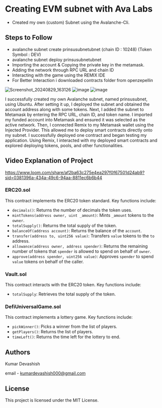 # Creating EVM subnet with Ava Labs

- Created my own (custom) Subnet using the Avalanche-Cli.

## Steps to Follow

- avalanche subnet create prinsusubnetubnet (chain ID : 10248) (Token Symbol : DEV)
- avalanche subnet deploy prinsusubnetubnet
- Importing the account & Copying the private key in the metamask.
- Adding the network through RPC URL and chain ID
- Interacting with the game using the REMIX IDE
- For Better Interaction i downloaded contracts folder from openzepellin

![Screenshot_20240829_163126](https://github.com/user-attachments/assets/c9a839a7-7749-4ac9-bc5a-17b66e0fd435)
![image](https://github.com/user-attachments/assets/c669358c-1185-4c2f-8639-b4108bcff1fa)
![image](https://github.com/user-attachments/assets/92bed31c-d023-4bbb-a6d8-3e2ed6b51be0)

I successfully created my own Avalanche subnet, named prinsusubnet, using Ubuntu. After setting it up, I deployed the subnet and obtained the account address along with some tokens. Next, I added the subnet to Metamask by entering the RPC URL, chain ID, and token name. I imported my funded account into Metamask and ensured it was selected as the active network. Then, I connected Remix to my Metamask wallet using the Injected Provider. This allowed me to deploy smart contracts directly onto my subnet. I successfully deployed one contract and began testing my application. Using Remix, I interacted with my deployed smart contracts and explored deploying tokens, pools, and other functionalities.

## Video Explanation of Project
https://www.loom.com/share/af2ba63c275e4ea297f0f67501d24ab9?sid=0381396a-434a-49c6-94aa-8811ec6b6b44


### ERC20.sol
This contract implements the ERC20 token standard. Key functions include:
- `decimals()`: Returns the number of decimals the token uses.
- `mintTokens(address owner, uint _amount)`: Mints `_amount` tokens to the `owner`.
- `totalSupply()`: Returns the total supply of the token.
- `balanceOf(address account)`: Returns the balance of the `account`.
- `transfer(address to, uint256 value)`: Transfers `value` tokens to the `to` address.
- `allowance(address owner, address spender)`: Returns the remaining number of tokens that `spender` is allowed to spend on behalf of `owner`.
- `approve(address spender, uint256 value)`: Approves `spender` to spend `value` tokens on behalf of the caller.

### Vault.sol
This contract interacts with the ERC20 token. Key functions include:
- `totalSupply`: Retrieves the total supply of the token.

### DefiUniversalGame.sol
This contract implements a lottery game. Key functions include:
- `pickWinner()`: Picks a winner from the list of players.
- `getPlayers()`: Returns the list of players.
- `timeLeft()`: Returns the time left for the lottery to end.

## Authors

Kumar Devashish

email - kumardevashish000@gmail.com

## License

This project is licensed under the MIT License.
```






```
